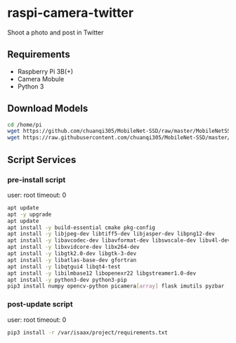 # raspi-camera-twitter
Shoot a photo and post in Twitter

## Requirements

* Raspberry Pi 3B(+)
* Camera Mobule
* Python 3

## Download Models

```bash
cd /home/pi
wget https://github.com/chuanqi305/MobileNet-SSD/raw/master/MobileNetSSD_deploy.caffemodel
wget https://raw.githubusercontent.com/chuanqi305/MobileNet-SSD/master/MobileNetSSD_deploy.prototxt
```

## Script Services

### pre-install script

user: root
timeout: 0

```bash
apt update
apt -y upgrade
apt update
apt install -y build-essential cmake pkg-config
apt install -y libjpeg-dev libtiff5-dev libjasper-dev libpng12-dev
apt install -y libavcodec-dev libavformat-dev libswscale-dev libv4l-dev
apt install -y libxvidcore-dev libx264-dev
apt install -y libgtk2.0-dev libgtk-3-dev
apt install -y libatlas-base-dev gfortran
apt install -y libqtgui4 libqt4-test
apt install -y libilmbase12 libopenexr22 libgstreamer1.0-dev
apt install -y python3-dev python3-pip
pip3 install numpy opencv-python picamera[array] flask imutils pyzbar
```

### post-update script

user: root
timeout: 0

```bash
pip3 install -r /var/isaax/project/requirements.txt
```

